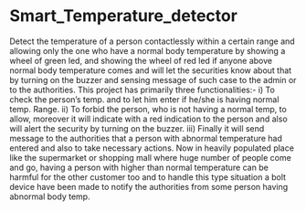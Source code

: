 # Smart_Temperature_detector

Detect the temperature of a person contactlessly within a certain range and allowing only the one who have a normal body temperature by showing a wheel of green led, and showing the wheel of red led if anyone above normal body temperature comes and will let the securities know about that by turning on the buzzer and sensing message of such case to the admin or to the authorities.
This project has primarily three functionalities:-
i)	To check the person’s temp. and to let him enter if he/she is having normal temp. Range.
ii)	To forbid the person, who is not having a normal temp, to allow, moreover it will indicate with a red indication to the person and also will alert the security by turning on the buzzer.
iii)	Finally it will send message to the authorities that a person with abnormal temperature had entered and also to take necessary actions.
Now in heavily populated place like the supermarket or shopping mall where huge number of people come and go, having a person with higher than normal temperature can be harmful for the other customer too and to handle this type situation a bolt device have been made to notify the authorities from some person having abnormal body temp.
